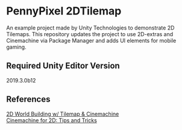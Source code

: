 # PennyPixel 2DTilemap

An example project made by Unity Technologies to demonstrate 2D Tilemaps. This repository updates the project to use 2D-extras and Cinemachine via Package Manager and adds UI elements for mobile gaming.

## Required Unity Editor Version 
2019.3.0b12

## References
[2D World Building w/ Tilemap & Cinemachine](https://learn.unity.com/tutorial/recorded-video-session-2d-world-building-w-tilemap-cinemachine#)\
[Cinemachine for 2D: Tips and Tricks](https://blogs.unity3d.com/2018/07/17/cinemachine-for-2d-tips-and-tricks/)
